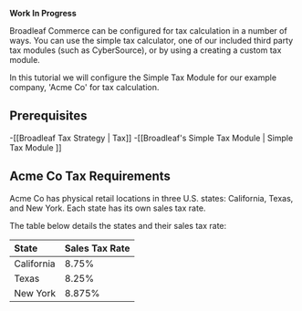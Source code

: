 **Work In Progress**

Broadleaf Commerce can be configured for tax calculation in a number of ways. You can use the simple tax calculator, one of our included third party tax modules (such as CyberSource), or by using a creating a custom tax module. 

In this tutorial we will configure the Simple Tax Module for our example company, 'Acme Co' for tax calculation.

## Prerequisites
 
-[[Broadleaf Tax Strategy | Tax]]
-[[Broadleaf's Simple Tax Module | Simple Tax Module ]]
 
## Acme Co Tax Requirements
 
Acme Co has physical retail locations in three U.S. states: California, Texas, and New York. Each state has its own sales tax rate.

The table below details the states and their sales tax rate:
 
| State      | Sales Tax Rate |
| :--------- | :------------- |
| California | 8.75%          |
| Texas      | 8.25%          |
| New York   | 8.875%         |
